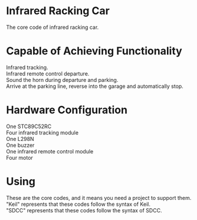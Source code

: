 # Infrared Racking Car
The core code of infrared racking car.

# Capable of Achieving Functionality
Infrared tracking.  
Infrared remote control departure.  
Sound the horn during departure and parking.  
Arrive at the parking line, reverse into the garage and automatically stop.

# Hardware Configuration
One STC89C52RC  
Four infrared tracking module  
One L298N  
One buzzer  
One infrared remote control module  
Four motor

# Using
These are the core codes, and it means you need a project to support them.  
"Keil" represents that these codes follow the syntax of Keil.  
"SDCC" represents that these codes follow the syntax of SDCC.
